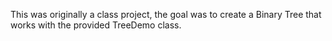 This was originally a class project, the goal was to create a Binary Tree that works with the provided TreeDemo class.
